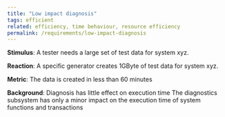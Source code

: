 ```yaml
---
title: "Low impact diagnosis"
tags: efficient 
related: efficiency, time behaviour, resource efficiency
permalink: /requirements/low-impact-diagnosis
---
```


<div class="quality-requirement" markdown="1">

**Stimulus**: A tester needs a large set of test data for system xyz.


**Reaction**: A specific generator creates 1GByte of test data for system xyz.


**Metric**: The data is created in less than 60 minutes

**Background**: Diagnosis has little effect on execution time
The diagnostics subsystem has only a minor impact on the execution time of system functions and transactions 


</div><br>



